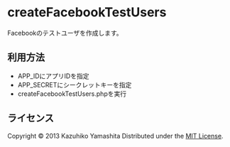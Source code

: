 createFacebookTestUsers
========================
Facebookのテストユーザを作成します。

利用方法
------------
* APP_IDにアプリIDを指定
* APP_SECRETにシークレットキーを指定
* createFacebookTestUsers.phpを実行

 
ライセンス
------------
Copyright &copy; 2013 Kazuhiko Yamashita
Distributed under the [MIT License][mit].

[MIT]: http://www.opensource.org/licenses/mit-license.php
